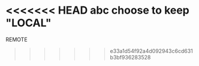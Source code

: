 <<<<<<< HEAD abc
choose to keep "LOCAL"
=======
REMOTE
>>>>>>> e33a1d54f92a4d092943c6cd631b3bf936283528
